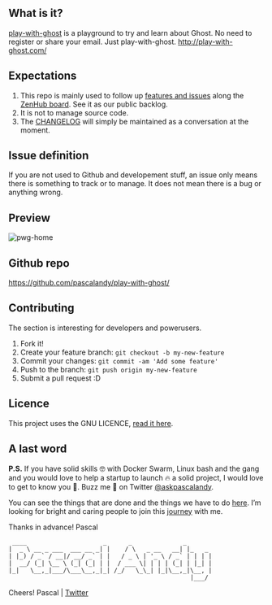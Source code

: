 ## What is it?
[play-with-ghost](http://play-with-ghost.com/) is a playground to try and learn about Ghost. No need to register or share your email. Just play-with-ghost. http://play-with-ghost.com/

## Expectations
1. This repo is mainly used to follow up [features and issues](https://github.com/pascalandy/play-with-ghost/issues) along the [ZenHub board](https://github.com/pascalandy/play-with-ghost#boards?repos=98054594). See it as our public backlog.
2. It is not to manage source code.
3. The [CHANGELOG](https://github.com/pascalandy/play-with-ghost/issues/15) will simply be maintained as a conversation at the moment.

## Issue definition
If you are not used to Github and developement stuff, an issue only means there is something to track or to manage. It does not mean there is a bug or anything wrong. 

## Preview
![pwg-home](https://user-images.githubusercontent.com/6694151/28720450-3537fdfe-737b-11e7-901e-9a6315c8cca6.jpeg)

## Github repo
https://github.com/pascalandy/play-with-ghost/

## Contributing
The section is interesting for developers and powerusers.

1. Fork it!
2. Create your feature branch: `git checkout -b my-new-feature`
3. Commit your changes: `git commit -am 'Add some feature'`
4. Push to the branch: `git push origin my-new-feature`
5. Submit a pull request :D

## Licence
This project uses the GNU LICENCE, [read it here](https://github.com/pascalandy/GNU-GENERAL-PUBLIC-LICENSE/blob/master/LICENSE.md).

## A last word
**P.S.** If you have solid skills 🤓 with Docker Swarm, Linux bash and the gang and you would love to help a startup to launch 🔥 a solid project, I would love to get to know you 🍻. Buzz me 👋 on Twitter [@askpascalandy](https://twitter.com/askpascalandy).

You can see the things that are done and the things we have to do [here](http://firepress.org/blog/technical-challenges-we-are-facing-now/). I’m looking for bright and caring people to join this [journey](http://firepress.org/blog/tag/from-the-heart/) with me.

Thanks in advance!
Pascal

```
 ____                     _      _              _
|  _ \ __ _ ___  ___ __ _| |    / \   _ __   __| |_   _
| |_) / _` / __|/ __/ _` | |   / _ \ | '_ \ / _` | | | |
|  __/ (_| \__ \ (_| (_| | |  / ___ \| | | | (_| | |_| |
|_|   \__,_|___/\___\__,_|_| /_/   \_\_| |_|\__,_|\__, |
                                                  |___/
```


Cheers!
Pascal | [Twitter](https://twitter.com/askpascalandy)
